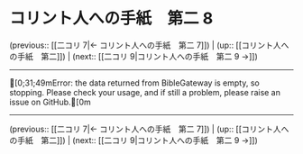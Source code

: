 # コリント人への手紙　第二 8

(previous:: [[二コリ 7|← コリント人への手紙　第二 7]]) | (up:: [[コリント人への手紙　第二]]) | (next:: [[二コリ 9|コリント人への手紙　第二 9 →]])

***
[0;31;49mError: the data returned from BibleGateway is empty, so stopping. Please check your usage, and if still a problem, please raise an issue on GitHub.[0m

***

(previous:: [[二コリ 7|← コリント人への手紙　第二 7]]) | (up:: [[コリント人への手紙　第二]]) | (next:: [[二コリ 9|コリント人への手紙　第二 9 →]])
